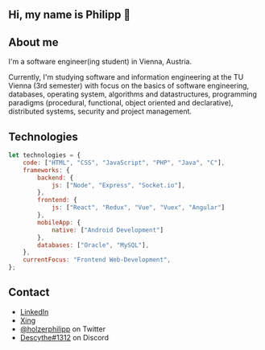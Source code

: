 ## Hi, my name is Philipp 👋
## About me

I'm a software engineer(ing student) in Vienna, Austria. 

Currently, I'm studying software and information engineering at the TU Vienna (3rd semester) with focus on the basics of software engineering, databases, operating system, algorithms and datastructures, programming paradigms (procedural, functional, object oriented and declarative), distributed systems, security and project management.

## Technologies

```javascript
let technologies = {
    code: ["HTML", "CSS", "JavaScript", "PHP", "Java", "C"],
    frameworks: {
        backend: {
            js: ["Node", "Express", "Socket.io"],
        },
        frontend: {
            js: ["React", "Redux", "Vue", "Vuex", "Angular"]
        },
        mobileApp: {
            native: ["Android Development"]
        },
        databases: ["Oracle", "MySQL"],
    },
    currentFocus: "Frontend Web-Development",
};
```

## Contact
- [LinkedIn](https://www.linkedin.com/in/philipp-holzer-307397194/)
- [Xing](https://www.xing.com/profile/Philipp_Holzer7/cv)
- [@holzerphilipp](https://twitter.com/holzerphilipp) on Twitter
- [Descythe#1312]() on Discord
<!---
    - [Instagram (comming soon)]()
-->
